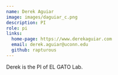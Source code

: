 ```yaml
---
name: Derek Aguiar
image: images/daguiar_c.png
description: PI
role: pi
links:
  home-page: https://www.derekaguiar.com
  email: derek.aguiar@uconn.edu
  github: rapturous
---
```


Derek is the PI of EL GATO Lab.
